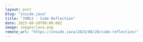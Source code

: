 ```yaml
---
layout: post
blog: "inside.java"
title: "JVMLS - Code Reflection"
date: 2023-08-28T00:00:00Z
image: images/java.png
remote_url: "https://inside.java/2023/08/28/code-reflection/"
---
```

